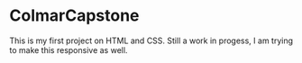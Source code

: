 # ColmarCapstone
This is my first project on HTML and CSS. Still a work in progess, I am trying to make this responsive as well.
